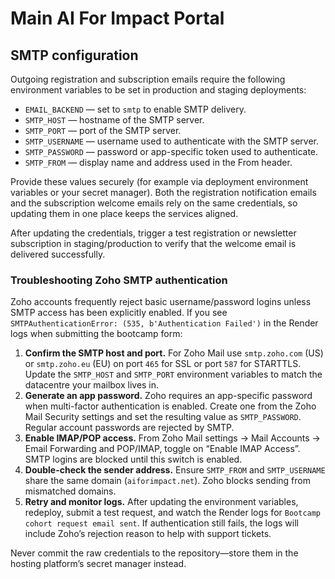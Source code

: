 # Main AI For Impact Portal

## SMTP configuration

Outgoing registration and subscription emails require the following environment variables to be set in production and staging deployments:

- `EMAIL_BACKEND` — set to `smtp` to enable SMTP delivery.
- `SMTP_HOST` — hostname of the SMTP server.
- `SMTP_PORT` — port of the SMTP server.
- `SMTP_USERNAME` — username used to authenticate with the SMTP server.
- `SMTP_PASSWORD` — password or app-specific token used to authenticate.
- `SMTP_FROM` — display name and address used in the From header.

Provide these values securely (for example via deployment environment variables or your secret manager). Both the registration notification emails and the subscription welcome emails rely on the same credentials, so updating them in one place keeps the services aligned.

After updating the credentials, trigger a test registration or newsletter subscription in staging/production to verify that the welcome email is delivered successfully.

### Troubleshooting Zoho SMTP authentication

Zoho accounts frequently reject basic username/password logins unless SMTP access has been explicitly enabled. If you see `SMTPAuthenticationError: (535, b'Authentication Failed')` in the Render logs when submitting the bootcamp form:

1. **Confirm the SMTP host and port.** For Zoho Mail use `smtp.zoho.com` (US) or `smtp.zoho.eu` (EU) on port `465` for SSL or port `587` for STARTTLS. Update the `SMTP_HOST` and `SMTP_PORT` environment variables to match the datacentre your mailbox lives in.
2. **Generate an app password.** Zoho requires an app-specific password when multi-factor authentication is enabled. Create one from the Zoho Mail Security settings and set the resulting value as `SMTP_PASSWORD`. Regular account passwords are rejected by SMTP.
3. **Enable IMAP/POP access.** From Zoho Mail settings → Mail Accounts → Email Forwarding and POP/IMAP, toggle on “Enable IMAP Access”. SMTP logins are blocked until this switch is enabled.
4. **Double-check the sender address.** Ensure `SMTP_FROM` and `SMTP_USERNAME` share the same domain (`aiforimpact.net`). Zoho blocks sending from mismatched domains.
5. **Retry and monitor logs.** After updating the environment variables, redeploy, submit a test request, and watch the Render logs for `Bootcamp cohort request email sent`. If authentication still fails, the logs will include Zoho’s rejection reason to help with support tickets.

Never commit the raw credentials to the repository—store them in the hosting platform’s secret manager instead.
